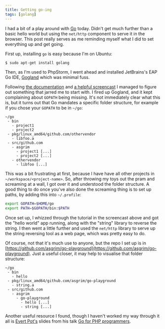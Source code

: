 ```yaml
---
title: Getting go-ing
tags: [golang]
---
```


I had a bit of a play around with [Go](https://golang.org/) today. Didn't get much further than a basic hello world but
using the `net/http` component to serve it in the browser. This post really serves as me reminding myself what I did to
set everything up and get going.

First up, installing `go` is easy because I'm on Ubuntu:

~~~ .bash
$ sudo apt-get install golang
~~~

Then, as I'm used to PhpStorm, I went ahead and installed JetBrains's EAP Go IDE,
[Gogland](https://www.jetbrains.com/go/) which was minimal fuss.

Following [the documentation](https://golang.org/doc/code.html) and
[a helpful screencast](https://www.youtube.com/watch?v=XCsL89YtqCs) I managed to figure out something that jarred me to
start with. I fired up Gogland, and it kept complaining about `GOPATH` being missing. It's not immediately clear what
this is, but it turns out that Go mandates a specific folder structure, for example if you chose your `GOPATH` to be in
`~/go`:

~~~
~/go
 - bin
   - project1
   - project2
 - pkg/linux_amd64/github.com/othervendor
   - libfoo.a
 - src/github.com
   - asgrim
     - project1 [...]
     - project2 [...]
   - othervendor
     - libfoo [...]
~~~

This was a bit frustrating at first, because I have have all other projects in `~/workspace/<project-name>`. So, after
throwing my toys out the pram and screaming at a wall, I got over it and understood the folder structure. A good thing
to do once you've also done the screaming thing is to set up paths, by adding this into `~/.profile`:

~~~bash
export GOPATH=$HOME/go
export PATH=$GOPATH/bin:$PATH
~~~

Once set up, I whizzed through the tutorial in the screencast above and got the "hello world" app running, along with
the "string" library to reverse the string. I then went a little further and used the `net/http` library to serve up
the string reversing tool as a web page, which was pretty easy to do.

Of course, not that it's much use to anyone, but the repo I set up is in
[https://github.com/asgrim/go-playground](https://github.com/asgrim/go-playground). Just a useful closer, it may help
to visualise that folder structure:

~~~
~/go
 - bin
   - hello
 - pkg/linux_amd64/github.com/asgrim/go-playground
   - string.a
 - src/github.com
   - asgrim
     - go-playground
       - hello [...]
       - string [...]
~~~

Another useful resource I found, though I haven't worked my way through it all is
[Evert Pot's](https://twitter.com/evertp) slides from his talk
[Go for PHP programmers](https://evertpot.com/talks/go-for-php-programmers).
